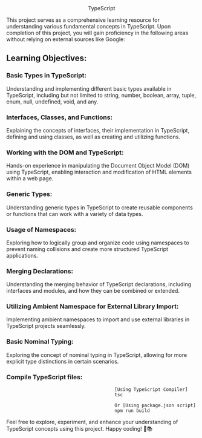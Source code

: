 <div align="center">TypeScript</div>

This project serves as a comprehensive learning resource for understanding various fundamental concepts in TypeScript. Upon completion of this project, you will gain proficiency in the following areas without relying on external sources like Google:

## Learning Objectives:

### Basic Types in TypeScript:

Understanding and implementing different basic types available in TypeScript, including but not limited to string, number, boolean, array, tuple, enum, null, undefined, void, and any.

### Interfaces, Classes, and Functions:

Explaining the concepts of interfaces, their implementation in TypeScript, defining and using classes, as well as creating and utilizing functions.

### Working with the DOM and TypeScript:

Hands-on experience in manipulating the Document Object Model (DOM) using TypeScript, enabling interaction and modification of HTML elements within a web page.

### Generic Types:

Understanding generic types in TypeScript to create reusable components or functions that can work with a variety of data types.

### Usage of Namespaces:

Exploring how to logically group and organize code using namespaces to prevent naming collisions and create more structured TypeScript applications.

### Merging Declarations:

Understanding the merging behavior of TypeScript declarations, including interfaces and modules, and how they can be combined or extended.

### Utilizing Ambient Namespace for External Library Import:

Implementing ambient namespaces to import and use external libraries in TypeScript projects seamlessly.

### Basic Nominal Typing:

Exploring the concept of nominal typing in TypeScript, allowing for more explicit type distinctions in certain scenarios.

### Compile TypeScript files:

                                            [Using TypeScript Compiler]
                                            tsc

                                            Or [Using package.json script]
                                            npm run build

Feel free to explore, experiment, and enhance your understanding of TypeScript concepts using this project. Happy coding! 🚀📚
